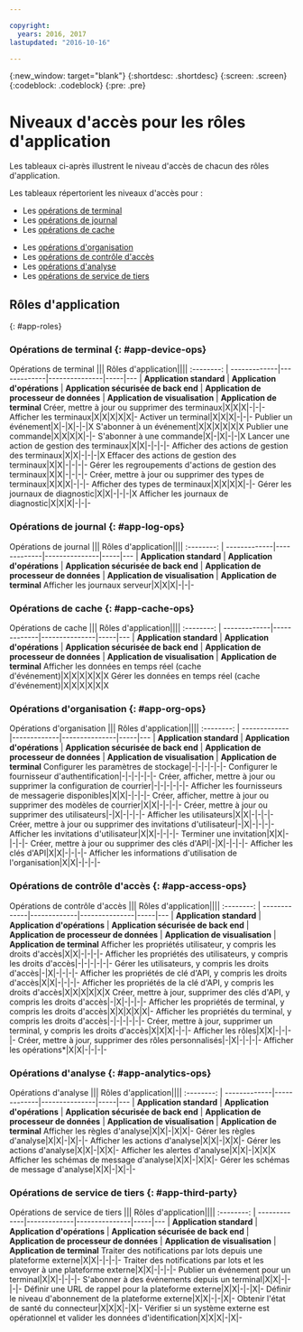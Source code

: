 ```yaml
---

copyright:
  years: 2016, 2017
lastupdated: "2016-10-16"

---
```


{:new_window: target="blank"}
{:shortdesc: .shortdesc}
{:screen: .screen}
{:codeblock: .codeblock}
{:pre: .pre}

# Niveaux d'accès pour les rôles d'application

Les tableaux ci-après illustrent le niveau d'accès de chacun des rôles d'application.

Les tableaux répertorient les niveaux d'accès pour :
- Les [opérations de terminal](#app-device-ops)
- Les [opérations de journal](#app-log-ops)
- Les [opérations de cache](#app-cache-ops)
<!-- [Historian Operations](#app-historian) -->
- Les [opérations d'organisation](#app-org-ops)
- Les [opérations de contrôle d'accès](#app-access-ops)
- Les [opérations d'analyse](#app-analytics-ops)
- Les [opérations de service de tiers](#app-third-party)  
<!-- - [Risk Management Operations](#app-risk-mgt) -->

## Rôles d'application
{: #app-roles}

### Opérations de terminal {: #app-device-ops}

Opérations de terminal ||| Rôles d'application||||
:--------: | -------------|-------------|---------------|-----|---
           | **Application standard** | **Application d'opérations** | **Application sécurisée de back end** | **Application de processeur de données** | **Application de visualisation** | **Application de terminal**
Créer, mettre à jour ou supprimer des terminaux|X|X|X|-|-|-
Afficher les terminaux|X|X|X|X|X|-
Activer un terminal|X|X|X|-|-|-
Publier un événement|X|-|X|-|-|X
S'abonner à un événement|X|X|X|X|X|X
Publier une commande|X|X|X|X|-|-
S'abonner à une commande|X|-|X|-|-|X
Lancer une action de gestion des terminaux|X|X|-|-|-|-
Afficher des actions de gestion des terminaux|X|X|-|-|-|X
Effacer des actions de gestion des terminaux|X|X|-|-|-|-
Gérer les regroupements d'actions de gestion des terminaux|X|X|-|-|-|-
Créer, mettre à jour ou supprimer des types de terminaux|X|X|X|-|-|-
Afficher des types de terminaux|X|X|X|X|-|-
Gérer les journaux de diagnostic|X|X|-|-|-|X
Afficher les journaux de diagnostic|X|X|X|-|-|-

### Opérations de journal {: #app-log-ops}

Opérations de journal ||| Rôles d'application||||
:--------: | -------------|-------------|---------------|-----|---
           | **Application standard** | **Application d'opérations** | **Application sécurisée de back end** | **Application de processeur de données** | **Application de visualisation** | **Application de terminal**
Afficher les journaux serveur|X|X|X|-|-|-

### Opérations de cache {: #app-cache-ops}

Opérations de cache ||| Rôles d'application||||
:--------: | -------------|-------------|---------------|-----|---
           | **Application standard** | **Application d'opérations** | **Application sécurisée de back end** | **Application de processeur de données** | **Application de visualisation** | **Application de terminal**
Afficher les données en temps réel (cache d'événement)|X|X|X|X|X|X
Gérer les données en temps réel (cache d'événement)|X|X|X|X|X|X

### Opérations d'organisation {: #app-org-ops}

Opérations d'organisation ||| Rôles d'application||||
:--------: | -------------|-------------|---------------|-----|---
           | **Application standard** | **Application d'opérations** | **Application sécurisée de back end** | **Application de processeur de données** | **Application de visualisation** | **Application de terminal**
Configurer les paramètres de stockage|-|-|-|-|-|-
Configurer le fournisseur d'authentification|-|-|-|-|-|-
Créer, afficher, mettre à jour ou supprimer la configuration de courrier|-|-|-|-|-|-
Afficher les fournisseurs de messagerie disponibles|X|X|-|-|-|-
Créer, afficher, mettre à jour ou supprimer des modèles de courrier|X|X|-|-|-|-
Créer, mettre à jour ou supprimer des utilisateurs|-|X|-|-|-|-
Afficher les utilisateurs|X|X|-|-|-|-
Créer, mettre à jour ou supprimer des invitations d'utilisateur|-|X|-|-|-|-
Afficher les invitations d'utilisateur|X|X|-|-|-|-
Terminer une invitation|X|X|-|-|-|-
Créer, mettre à jour ou supprimer des clés d'API|-|X|-|-|-|-
Afficher les clés d'API|X|X|-|-|-|-
Afficher les informations d'utilisation de l'organisation|X|X|-|-|-|-

### Opérations de contrôle d'accès {: #app-access-ops}

Opérations de contrôle d'accès ||| Rôles d'application||||
:--------: | -------------|-------------|---------------|-----|---
           | **Application standard** | **Application d'opérations** | **Application sécurisée de back end** | **Application de processeur de données** | **Application de visualisation** | **Application de terminal**
Afficher les propriétés utilisateur, y compris les droits d'accès|X|X|-|-|-|-
Afficher les propriétés des utilisateurs, y compris les droits d'accès|-|-|-|-|-|-
Gérer les utilisateurs, y compris les droits d'accès|-|X|-|-|-|-
Afficher les propriétés de clé d'API, y compris les droits d'accès|X|X|-|-|-|-
Afficher les propriétés de la clé d'API, y compris les droits d'accès|X|X|X|X|X|X
Créer, mettre à jour, supprimer des clés d'API, y compris les droits d'accès|-|X|-|-|-|-
Afficher les propriétés de terminal, y compris les droits d'accès|X|X|X|X|X|-
Afficher les propriétés du terminal, y compris les droits d'accès|-|-|-|-|-|-
Créer, mettre à jour, supprimer un terminal, y compris les droits d'accès|X|X|X|-|-|-
Afficher les rôles|X|X|-|-|-|-
Créer, mettre à jour, supprimer des rôles personnalisés|-|X|-|-|-|-
Afficher les opérations*|X|X|-|-|-|-

### Opérations d'analyse {: #app-analytics-ops}

Opérations d'analyse ||| Rôles d'application||||
:--------: | -------------|-------------|---------------|-----|---
           | **Application standard** | **Application d'opérations** | **Application sécurisée de back end** | **Application de processeur de données** | **Application de visualisation** | **Application de terminal**
Afficher les règles d'analyse|X|X|-|X|X|-
Gérer les règles d'analyse|X|X|-|X|-|-
Afficher les actions d'analyse|X|X|-|X|X|-
Gérer les actions d'analyse|X|X|-|X|X|-
Afficher les alertes d'analyse|X|X|-|X|X|X
Afficher les schémas de message d'analyse|X|X|-|X|X|-
Gérer les schémas de message d'analyse|X|X|-|X|-|-

### Opérations de service de tiers {: #app-third-party}

Opérations de service de tiers ||| Rôles d'application||||
:--------: | -------------|-------------|---------------|-----|---
           | **Application standard** | **Application d'opérations** | **Application sécurisée de back end** | **Application de processeur de données** | **Application de visualisation** | **Application de terminal**
Traiter des notifications par lots depuis une plateforme externe|X|X|-|-|-|-
Traiter des notifications par lots et les envoyer à une plateforme externe|X|X|-|-|-|-
Publier un événement pour un terminal|X|X|-|-|-|-
S'abonner à des événements depuis un terminal|X|X|-|-|-|-
Définir une URL de rappel pour la plateforme externe|X|X|-|-|X|-
Définir le niveau d'abonnement de la plateforme externe|X|X|-|-|X|-
Obtenir l'état de santé du connecteur|X|X|X|-|X|-
Vérifier si un système externe est opérationnel et valider les données d'identification|X|X|X|-|X|-
